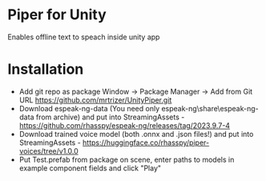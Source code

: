 # Piper for Unity
Enables offline text to speach inside unity app

# Installation
- Add git repo as package Window -> Package Manager -> Add from Git URL https://github.com/mrtrizer/UnityPiper.git
- Download espeak-ng-data (You need only espeak-ng\share\espeak-ng-data from archive) and put into StreamingAssets - https://github.com/rhasspy/espeak-ng/releases/tag/2023.9.7-4
- Download trained voice model (both .onnx and .json files!) and put into StreamingAssets - https://huggingface.co/rhasspy/piper-voices/tree/v1.0.0
- Put Test.prefab from package on scene, enter paths to models in example component fields and click "Play"